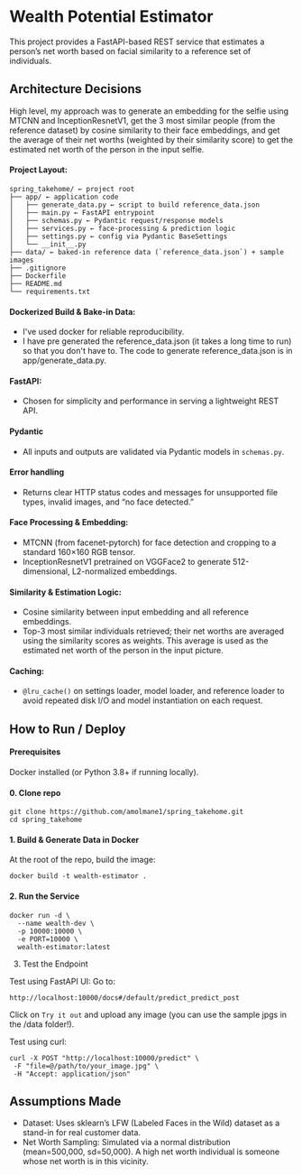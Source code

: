 # Wealth Potential Estimator

This project provides a FastAPI-based REST service that estimates a person’s net worth based on facial similarity to a reference set of individuals.

## Architecture Decisions

High level, my approach was to generate an embedding for the selfie using MTCNN and InceptionResnetV1, get the 3 most similar people (from the reference dataset) by cosine similarity to their face embeddings, and get the average of their net worths (weighted by their similarity score) to get the estimated net worth of the person in the input selfie.

#### Project Layout:

```text
spring_takehome/ ← project root
├── app/ ← application code
│   ├── generate_data.py ← script to build reference_data.json
│   ├── main.py ← FastAPI entrypoint
│   ├── schemas.py ← Pydantic request/response models
│   ├── services.py ← face-processing & prediction logic
│   ├── settings.py ← config via Pydantic BaseSettings
│   └── __init__.py
├── data/ ← baked-in reference data (`reference_data.json`) + sample images
├── .gitignore
├── Dockerfile
├── README.md
└── requirements.txt
```

#### Dockerized Build & Bake-in Data:

- I've used docker for reliable reproducibility.
- I have pre generated the reference_data.json (it takes a long time to run) so that you don't have to. The code to generate reference_data.json is in app/generate_data.py.

#### FastAPI:

- Chosen for simplicity and performance in serving a lightweight REST API.

#### Pydantic

- All inputs and outputs are validated via Pydantic models in `schemas.py`.

#### Error handling

- Returns clear HTTP status codes and messages for unsupported file types, invalid images, and “no face detected.”

#### Face Processing & Embedding:

- MTCNN (from facenet-pytorch) for face detection and cropping to a standard 160×160 RGB tensor.
- InceptionResnetV1 pretrained on VGGFace2 to generate 512-dimensional, L2-normalized embeddings.

#### Similarity & Estimation Logic:

- Cosine similarity between input embedding and all reference embeddings.
- Top-3 most similar individuals retrieved; their net worths are averaged using the similarity scores as weights. This average is used as the estimated net worth of the person in the input picture.

#### Caching:

- `@lru_cache()` on settings loader, model loader, and reference loader to avoid repeated disk I/O and model instantiation on each request.

## How to Run / Deploy

#### Prerequisites

Docker installed (or Python 3.8+ if running locally).

#### 0. Clone repo

```
git clone https://github.com/amolmane1/spring_takehome.git
cd spring_takehome
```

#### 1. Build & Generate Data in Docker

At the root of the repo, build the image:

```
docker build -t wealth-estimator .
```

#### 2. Run the Service

```
docker run -d \
  --name wealth-dev \
  -p 10000:10000 \
  -e PORT=10000 \
  wealth-estimator:latest
```

3. Test the Endpoint

Test using FastAPI UI:
Go to:

```
http://localhost:10000/docs#/default/predict_predict_post
```

Click on `Try it out` and upload any image (you can use the sample jpgs in the /data folder!).

Test using curl:

```
curl -X POST "http://localhost:10000/predict" \
 -F "file=@/path/to/your_image.jpg" \
 -H "Accept: application/json"
```

## Assumptions Made

- Dataset: Uses sklearn’s LFW (Labeled Faces in the Wild) dataset as a stand-in for real customer data.
- Net Worth Sampling: Simulated via a normal distribution (mean=500,000, sd=50,000). A high net worth individual is someone whose net worth is in this vicinity.
